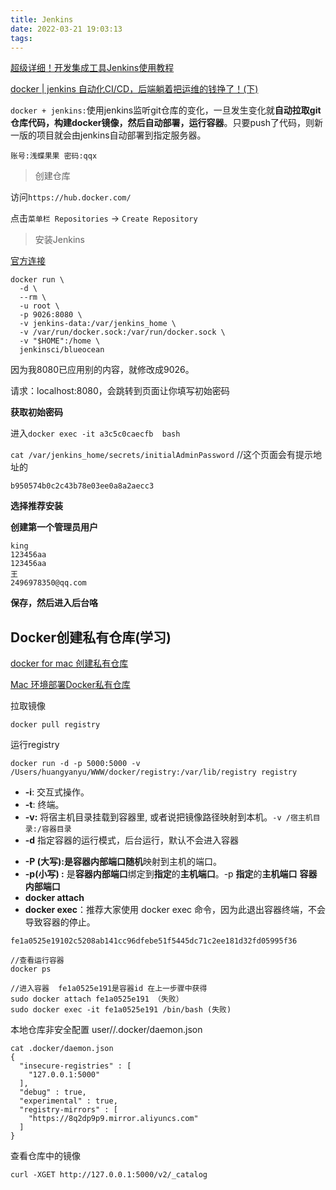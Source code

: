 ```yaml
---
title: Jenkins
date: 2022-03-21 19:03:13
tags:
---
```

[超级详细！开发集成工具Jenkins使用教程](https://mp.weixin.qq.com/s/mPkhy7YvrYO_HnfL-rho3w)

[docker | jenkins 自动化CI/CD，后端躺着把运维的钱挣了！(下)](https://juejin.cn/post/7064389514470359053)

`docker + jenkins:`使用jenkins监听git仓库的变化，一旦发生变化就**自动拉取git仓库代码，构建docker镜像，然后自动部署，运行容器**。只要push了代码，则新一版的项目就会由jenkins自动部署到指定服务器。

`账号:浅蝶果果 密码:qqx`

> 创建仓库

访问`https://hub.docker.com/`

点击`菜单栏 Repositories`  -> `Create Repository`

> 安装Jenkins

[官方连接](https://www.jenkins.io/zh/doc/tutorials/build-a-python-app-with-pyinstaller/)

```
docker run \
  -d \
  --rm \
  -u root \
  -p 9026:8080 \
  -v jenkins-data:/var/jenkins_home \
  -v /var/run/docker.sock:/var/run/docker.sock \
  -v "$HOME":/home \
  jenkinsci/blueocean
```

因为我8080已应用别的内容，就修改成9026。

请求：localhost:8080，会跳转到页面让你填写初始密码

**获取初始密码**

进入`docker exec -it a3c5c0caecfb  bash`

`cat /var/jenkins_home/secrets/initialAdminPassword`  //这个页面会有提示地址的

`b950574b0c2c43b78e03ee0a8a2aecc3`

**选择推荐安装**

**创建第一个管理员用户**

```
king
123456aa
123456aa
王
2496978350@qq.com
```

**保存，然后进入后台咯**

## Docker创建私有仓库(学习)

[docker for mac 创建私有仓库](https://www.cnblogs.com/huangenai/p/10012672.html)

[Mac 环境部署Docker私有仓库](https://blog.csdn.net/weixin_33724659/article/details/93810200)

拉取镜像

```
docker pull registry
```

运行registry

```
docker run -d -p 5000:5000 -v /Users/huangyanyu/WWW/docker/registry:/var/lib/registry registry
```

* **-i**: 交互式操作。
* **-t**: 终端。
* **-v:** 将宿主机目录挂载到容器里, 或者说把镜像路径映射到本机。`-v /宿主机目录:/容器目录`
* **-d** 指定容器的运行模式，后台运行，默认不会进入容器

- **-P (大写):**是容器内部端口**随机**映射到主机的端口。
- **-p(小写) :** 是**容器内部端口**绑定到**指定**的**主机端口**。-p **指定**的**主机端口**  **容器内部端口**
- **docker attach**
- **docker exec**：推荐大家使用 docker exec 命令，因为此退出容器终端，不会导致容器的停止。

`fe1a0525e19102c5208ab141cc96dfebe51f5445dc71c2ee181d32fd05995f36`

```
//查看运行容器
docker ps

//进入容器  fe1a0525e191是容器id 在上一步骤中获得 
sudo docker attach fe1a0525e191 （失败）
sudo docker exec -it fe1a0525e191 /bin/bash (失败)
```



本地仓库非安全配置 user/<username>/.docker/daemon.json

```
cat .docker/daemon.json 
{
  "insecure-registries" : [
    "127.0.0.1:5000"
  ],
  "debug" : true,
  "experimental" : true,
  "registry-mirrors" : [
    "https://8q2dp9p9.mirror.aliyuncs.com"
  ]
}
```



查看仓库中的镜像

```
curl -XGET http://127.0.0.1:5000/v2/_catalog
```